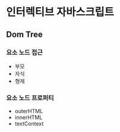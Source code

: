 # 인터렉티브 자바스크립트
## Dom Tree

### 요소 노드 접근
- 부모
- 자식
- 형제

### 요소 노드 프로퍼티
- outerHTML
- innerHTML
- textContext
